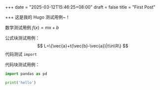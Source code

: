 +++
date = "2025-03-12T15:46:25+08:00"
draft = false
title = "First Post"

+++
这是我的 Hugo 测试用例~！

数学测试用例 $f(x)=mx+b$

公式块测试用例：
$$
L=\{\vec{a}+t(\vec{b}-\vec{a})|t\in\R\}
$$
代码测试 `import`

代码块测试用例：

```python
import pandas as pd

print('hello')
```

